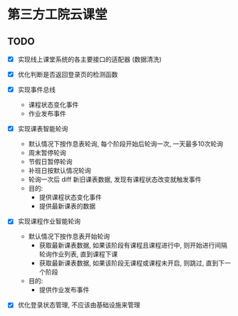 # 第三方工院云课堂

## TODO

- [x] 实现线上课堂系统的各主要接口的适配器 (数据清洗)
- [x] 优化判断是否返回登录页的检测函数

- [x] 实现事件总线
  - 课程状态变化事件
  - 作业发布事件

- [x] 实现课表智能轮询
  - 默认情况下按作息表轮询, 每个阶段开始后轮询一次, 一天最多10次轮询
  - 周末暂停轮询
  - 节假日暂停轮询
  - 补班日按默认情况轮询
  - 轮询一次后 diff 新旧课表数据, 发现有课程状态改变就触发事件
  - 目的:
    - 提供课程状态变化事件
    - 提供最新课表的数据

- [x] 实现课程作业智能轮询
  - 默认情况下按作息表开始轮询
    - 获取最新课表数据, 如果该阶段有课程且课程进行中, 则开始进行间隔轮询作业列表, 直到课程下课
    - 获取最新课表数据, 如果该阶段无课程或课程未开启, 则跳过, 直到下一个阶段
  - 目的:
    - 提供作业发布事件

- [x] 优化登录状态管理, 不应该由基础设施来管理

